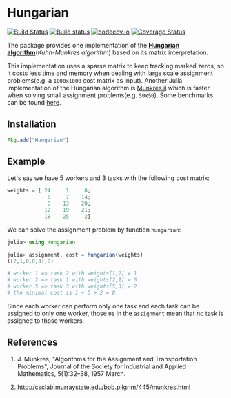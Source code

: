 # Hungarian

[![Build Status](https://travis-ci.org/Gnimuc/Hungarian.jl.svg?branch=master)](https://travis-ci.org/Gnimuc/Hungarian.jl)
[![Build status](https://ci.appveyor.com/api/projects/status/8ym5dy9navw9hmd8?svg=true)](https://ci.appveyor.com/project/Gnimuc/hungarian-jl)
[![codecov.io](http://codecov.io/github/Gnimuc/Hungarian.jl/coverage.svg?branch=master)](http://codecov.io/github/Gnimuc/Hungarian.jl?branch=master)
[![Coverage Status](https://coveralls.io/repos/github/Gnimuc/Hungarian.jl/badge.svg?branch=master)](https://coveralls.io/github/Gnimuc/Hungarian.jl?branch=master)

The package provides one implementation of the **[Hungarian algorithm](https://en.wikipedia.org/wiki/Hungarian_algorithm)**(*Kuhn-Munkres algorithm*) based on its matrix interpretation.

This implementation uses a sparse matrix to keep tracking marked zeros, so it costs less
time and memory when dealing with large scale assignment problems(e.g. a `1000x1000`
cost matrix as input). Another Julia implementation of the Hungarian algorithm is [Munkres.jl](https://github.com/FugroRoames/Munkres.jl) which is faster when solving
small assignment problems(e.g. `50x50`). Some benchmarks can be found [here](https://github.com/Gnimuc/Hungarian.jl/tree/master/benchmark).

## Installation
```julia
Pkg.add("Hungarian")
```

## Example
Let's say we have 5 workers and 3 tasks with the following cost matrix:
```julia
weights = [ 24     1     8;
             5     7    14;
             6    13    20;
            12    19    21;
            18    25     2]
```
We can solve the assignment problem by function `hungarian`:
```julia
julia> using Hungarian

julia> assignment, cost = hungarian(weights)
([2,1,0,0,3],8)

# worker 1 => task 2 with weights[1,2] = 1
# worker 2 => task 1 with weights[2,1] = 5
# worker 5 => task 3 with weights[5,3] = 2
# the minimal cost is 1 + 5 + 2 = 8  
```
Since each worker can perform only one task and each task can be assigned to only one worker, those `0`s in the `assignment` mean that no task is assigned to those workers.
## References
1. J. Munkres, "Algorithms for the Assignment and Transportation Problems", Journal of the Society for Industrial and Applied Mathematics, 5(1):32–38, 1957 March.

2. http://csclab.murraystate.edu/bob.pilgrim/445/munkres.html
